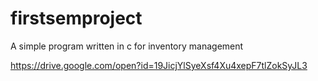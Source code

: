 # firstsemproject
A simple program written in c for inventory management

https://drive.google.com/open?id=19JicjYlSyeXsf4Xu4xepF7tlZokSyJL3

